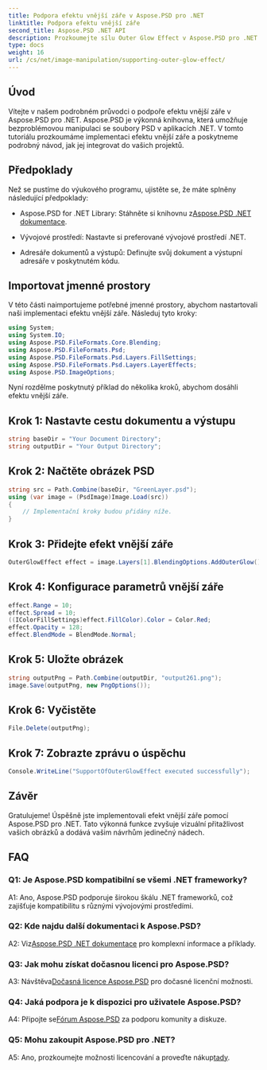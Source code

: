 ```yaml
---
title: Podpora efektu vnější záře v Aspose.PSD pro .NET
linktitle: Podpora efektu vnější záře
second_title: Aspose.PSD .NET API
description: Prozkoumejte sílu Outer Glow Effect v Aspose.PSD pro .NET. Vylepšete své návrhy obrázků pomocí tohoto podrobného návodu.
type: docs
weight: 16
url: /cs/net/image-manipulation/supporting-outer-glow-effect/
---
```

## Úvod

Vítejte v našem podrobném průvodci o podpoře efektu vnější záře v Aspose.PSD pro .NET. Aspose.PSD je výkonná knihovna, která umožňuje bezproblémovou manipulaci se soubory PSD v aplikacích .NET. V tomto tutoriálu prozkoumáme implementaci efektu vnější záře a poskytneme podrobný návod, jak jej integrovat do vašich projektů.

## Předpoklady

Než se pustíme do výukového programu, ujistěte se, že máte splněny následující předpoklady:

-  Aspose.PSD for .NET Library: Stáhněte si knihovnu z[Aspose.PSD .NET dokumentace](https://reference.aspose.com/psd/net/).

- Vývojové prostředí: Nastavte si preferované vývojové prostředí .NET.

- Adresáře dokumentů a výstupů: Definujte svůj dokument a výstupní adresáře v poskytnutém kódu.

## Importovat jmenné prostory

V této části naimportujeme potřebné jmenné prostory, abychom nastartovali naši implementaci efektu vnější záře. Následuj tyto kroky:

```csharp
using System;
using System.IO;
using Aspose.PSD.FileFormats.Core.Blending;
using Aspose.PSD.FileFormats.Psd;
using Aspose.PSD.FileFormats.Psd.Layers.FillSettings;
using Aspose.PSD.FileFormats.Psd.Layers.LayerEffects;
using Aspose.PSD.ImageOptions;
```

Nyní rozdělme poskytnutý příklad do několika kroků, abychom dosáhli efektu vnější záře.

## Krok 1: Nastavte cestu dokumentu a výstupu

```csharp
string baseDir = "Your Document Directory";
string outputDir = "Your Output Directory";
```

## Krok 2: Načtěte obrázek PSD

```csharp
string src = Path.Combine(baseDir, "GreenLayer.psd");
using (var image = (PsdImage)Image.Load(src))
{
    // Implementační kroky budou přidány níže.
}
```

## Krok 3: Přidejte efekt vnější záře

```csharp
OuterGlowEffect effect = image.Layers[1].BlendingOptions.AddOuterGlow();
```

## Krok 4: Konfigurace parametrů vnější záře

```csharp
effect.Range = 10;
effect.Spread = 10;
((IColorFillSettings)effect.FillColor).Color = Color.Red;
effect.Opacity = 128;
effect.BlendMode = BlendMode.Normal;
```

## Krok 5: Uložte obrázek

```csharp
string outputPng = Path.Combine(outputDir, "output261.png");
image.Save(outputPng, new PngOptions());
```

## Krok 6: Vyčistěte

```csharp
File.Delete(outputPng);
```

## Krok 7: Zobrazte zprávu o úspěchu

```csharp
Console.WriteLine("SupportOfOuterGlowEffect executed successfully");
```

## Závěr

Gratulujeme! Úspěšně jste implementovali efekt vnější záře pomocí Aspose.PSD pro .NET. Tato výkonná funkce zvyšuje vizuální přitažlivost vašich obrázků a dodává vašim návrhům jedinečný nádech.

## FAQ

### Q1: Je Aspose.PSD kompatibilní se všemi .NET frameworky?

A1: Ano, Aspose.PSD podporuje širokou škálu .NET frameworků, což zajišťuje kompatibilitu s různými vývojovými prostředími.

### Q2: Kde najdu další dokumentaci k Aspose.PSD?

 A2: Viz[Aspose.PSD .NET dokumentace](https://reference.aspose.com/psd/net/) pro komplexní informace a příklady.

### Q3: Jak mohu získat dočasnou licenci pro Aspose.PSD?

 A3: Návštěva[Dočasná licence Aspose.PSD](https://purchase.aspose.com/temporary-license/) pro dočasné licenční možnosti.

### Q4: Jaká podpora je k dispozici pro uživatele Aspose.PSD?

 A4: Připojte se[Fórum Aspose.PSD](https://forum.aspose.com/c/psd/34) za podporu komunity a diskuze.

### Q5: Mohu zakoupit Aspose.PSD pro .NET?

 A5: Ano, prozkoumejte možnosti licencování a proveďte nákup[tady](https://purchase.aspose.com/buy).